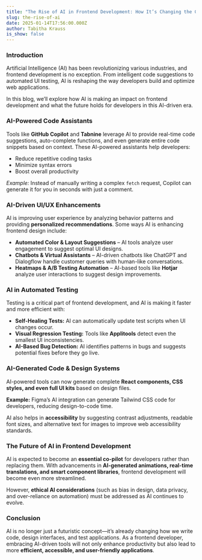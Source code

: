 ```yaml
---
title: "The Rise of AI in Frontend Development: How It’s Changing the Game"
slug: the-rise-of-ai
date: 2025-01-14T17:56:00.000Z
author: Tabitha Krauss
is_show: false
---
```

### **Introduction**

Artificial Intelligence (AI) has been revolutionizing various industries, and frontend development is no exception. From intelligent code suggestions to automated UI testing, AI is reshaping the way developers build and optimize web applications.

In this blog, we’ll explore how AI is making an impact on frontend development and what the future holds for developers in this AI-driven era.

### **AI-Powered Code Assistants**

Tools like **GitHub Copilot** and **Tabnine** leverage AI to provide real-time code suggestions, auto-complete functions, and even generate entire code snippets based on context. These AI-powered assistants help developers:

* Reduce repetitive coding tasks
* Minimize syntax errors
* Boost overall productivity

 *Example:* Instead of manually writing a complex `fetch` request, Copilot can generate it for you in seconds with just a comment.

### **AI-Driven UI/UX Enhancements**

AI is improving user experience by analyzing behavior patterns and providing **personalized recommendations**. Some ways AI is enhancing frontend design include:

* **Automated Color & Layout Suggestions** – AI tools analyze user engagement to suggest optimal UI designs.
* **Chatbots & Virtual Assistants** – AI-driven chatbots like ChatGPT and Dialogflow handle customer queries with human-like conversations.
* **Heatmaps & A/B Testing Automation** – AI-based tools like **Hotjar** analyze user interactions to suggest design improvements.

### **AI in Automated Testing**

Testing is a critical part of frontend development, and AI is making it faster and more efficient with:

* **Self-Healing Tests:** AI can automatically update test scripts when UI changes occur.
* **Visual Regression Testing:** Tools like **Applitools** detect even the smallest UI inconsistencies.
* **AI-Based Bug Detection:** AI identifies patterns in bugs and suggests potential fixes before they go live.

### **AI-Generated Code & Design Systems**

AI-powered tools can now generate complete **React components, CSS styles, and even full UI kits** based on design files.


**Example:** Figma’s AI integration can generate Tailwind CSS code for developers, reducing design-to-code time.

AI also helps in **accessibility** by suggesting contrast adjustments, readable font sizes, and alternative text for images to improve web accessibility standards.

### **The Future of AI in Frontend Development**

AI is expected to become an **essential co-pilot** for developers rather than replacing them. With advancements in **AI-generated animations, real-time translations, and smart component libraries**, frontend development will become even more streamlined.

However, **ethical AI considerations** (such as bias in design, data privacy, and over-reliance on automation) must be addressed as AI continues to evolve.

### **Conclusion**

AI is no longer just a futuristic concept—it’s already changing how we write code, design interfaces, and test applications. As a frontend developer, embracing AI-driven tools will not only enhance productivity but also lead to more **efficient, accessible, and user-friendly applications**.
